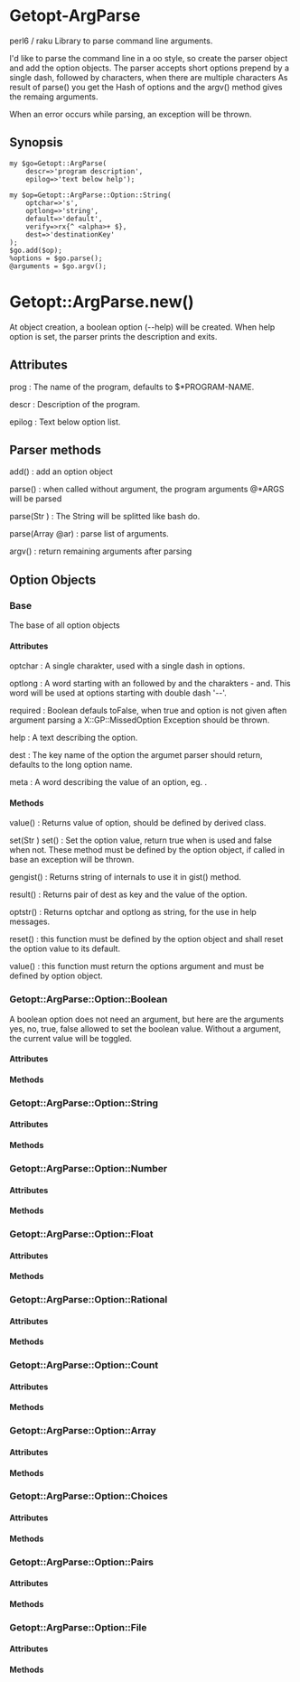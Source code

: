 # Getopt-ArgParse

perl6 / raku Library to parse command line arguments.

I'd like to parse the command line in a oo style, so create the parser object and
add the option objects. The parser accepts short options prepend by a single dash, followed by characters, 
when there are multiple characters
As result of parse() you get the Hash of options and the argv() method gives the remaing arguments.

When an error occurs while parsing, an exception will be thrown.

Synopsis
--------

    my $go=Getopt::ArgParse(
        descr=>'program description', 
        epilog=>'text below help');

    my $op=Getopt::ArgParse::Option::String(
        optchar=>'s',
        optlong=>'string',
        default=>'default',
        verify=>rx{^ <alpha>+ $},
        dest=>'destinationKey'
    );
    $go.add($op);
    %options = $go.parse();
    @arguments = $go.argv();

Getopt::ArgParse.new()
======================
At object creation, a boolean option (--help) will be created. 
When help option is set, the parser prints the description and exits.

## Attributes
prog
: The name of the program, defaults to $*PROGRAM-NAME.

descr
: Description of the program.

epilog
: Text below option list.

## Parser methods
add(<obj>)
: add an option object 

parse()
: when called without argument, the program arguments @*ARGS will be parsed

parse(Str <cmd>)
: The String <cmd> will be splitted like bash do.

parse(Array @ar)
: parse list of arguments. 

argv()
: return remaining arguments after parsing

## Option Objects

### Base
The base of all option objects

#### Attributes
optchar
: A single charakter, used with a single dash in options.

optlong
: A word starting with an <alpha> followed by <alphanum> and the charakters - and. This word will be used at options starting with double dash '--'.

required
: Boolean defauls toFalse, when true and option is not given aften argument parsing a X::GP::MissedOption Exception should be thrown.

help
: A text describing the option.

dest
: The key name of the option the argumet parser should return, defaults to the long option name.

meta
: A word describing the value of an option, eg. <file>.

#### Methods
value()
: Returns value of option, should be defined by derived class.

set(Str <argument>)
set()
: Set the option value, return true when <argument> is used and false when not. These method must be defined by the option object, if called in base an exception will be thrown.

gengist()
: Returns string of internals to use it in gist() method.

result()
: Returns pair of dest as key and the value of the option.

optstr()
: Returns optchar and optlong as string, for the use in help messages.

reset()
: this function must be defined by the option object and shall reset the option value to its default.

value()
: this function must return the options argument and must be defined by option object.

### Getopt::ArgParse::Option::Boolean
A boolean option does not need an argument, but here are the arguments yes, no, true, false allowed to set the boolean value.
Without a argument, the current value will be toggled.

#### Attributes

#### Methods

### Getopt::ArgParse::Option::String

#### Attributes

#### Methods

### Getopt::ArgParse::Option::Number

#### Attributes

#### Methods

### Getopt::ArgParse::Option::Float

#### Attributes

#### Methods

### Getopt::ArgParse::Option::Rational

#### Attributes

#### Methods

### Getopt::ArgParse::Option::Count

#### Attributes

#### Methods

### Getopt::ArgParse::Option::Array

#### Attributes

#### Methods

### Getopt::ArgParse::Option::Choices

#### Attributes

#### Methods

### Getopt::ArgParse::Option::Pairs

#### Attributes

#### Methods

### Getopt::ArgParse::Option::File

#### Attributes

#### Methods





